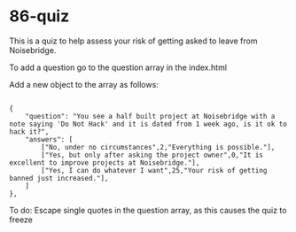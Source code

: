 # 86-quiz

This is a quiz to help assess your risk of getting asked to leave from Noisebridge.

To add a question go to the question array in the index.html

Add a new object to the array as follows:

```

{
    "question": "You see a half built project at Noisebridge with a note saying 'Do Not Hack' and it is dated from 1 week ago, is it ok to hack it?",
    "answers": [
        ["No, under no circumstances",2,"Everything is possible."],
        ["Yes, but only after asking the project owner",0,"It is excellent to improve projects at Noisebridge."],
        ["Yes, I can do whatever I want",25,"Your risk of getting banned just increased."],
    ]
},

```


To do:
Escape single quotes in the question array, as this causes the quiz to freeze
